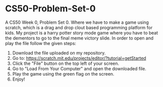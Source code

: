 # CS50-Problem-Set-0
A CS50 Week 0, Problem Set 0. Where we have to make a game using scratch, which is a drag and drop clout based programming platform for kids. My project is a harry potter story mode game where you have to beat the dementors to go to the final meme victory slide.
In order to open and play the file follow the given steps:
1. Download the file uploaded on my repository.
2. Go to: https://scratch.mit.edu/projects/editor/?tutorial=getStarted
3. Click the "File" button on the top left of your screen.
4. Go to "Load From Your Computer" and open the downloaded file.
6. Play the game using the green flag on the screen.
7. Enjoy!
